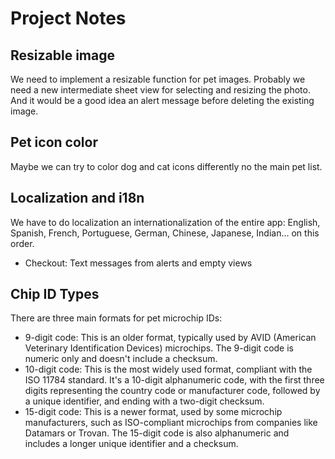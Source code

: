# Project Notes

## Resizable image
We need to implement a resizable function for pet images. Probably we need a new intermediate sheet view for selecting and resizing the photo. And it would be a good idea an alert message before deleting the existing image.


## Pet icon color
Maybe we can try to color dog and cat icons differently no the main pet list.


## Localization and i18n
We have to do localization an internationalization of the entire app: English, Spanish, French, Portuguese, German, Chinese, Japanese, Indian... on this order. 
* Checkout: Text messages from alerts and empty views


<!--## Trim spaces
We need to trim all final and first blank spaces before save on the data base.-->


## Chip ID Types
There are three main formats for pet microchip IDs:
* 9-digit code: This is an older format, typically used by AVID (American Veterinary Identification Devices) microchips. The 9-digit code is numeric only and doesn't include a checksum.
* 10-digit code: This is the most widely used format, compliant with the ISO 11784 standard. It's a 10-digit alphanumeric code, with the first three digits representing the country code or manufacturer code, followed by a unique identifier, and ending with a two-digit checksum.
* 15-digit code: This is a newer format, used by some microchip manufacturers, such as ISO-compliant microchips from companies like Datamars or Trovan. The 15-digit code is also alphanumeric and includes a longer unique identifier and a checksum.
